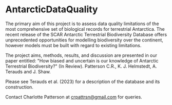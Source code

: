 # AntarcticDataQuality
The primary aim of this project is to assess data quality limitations of the most comprehensive set of biological records for terrestrial Antarctica. The recent release of the SCAR Antarctic Terrestrial Biodiversity Database offers unprecedented opportunities for modelling biodiversity over the continent, however models must be built with regard to existing limitations.

The project aims, methods, results, and discussion are presented in our paper entitled: "How biased and uncertain is our knowledge of Antarctic Terrestrial Biodiversity?" (In Review). Patterson C.R., K. J. Helmstedt, A. Terauds and J. Shaw.

Please see Terauds et al. (2023) for a description of the database and its construction.

Contact Charlotte Patterson at crpattrsn@gmail.com for queries.
